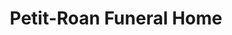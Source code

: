 ---
title: "Petit-Roan Funeral Home"
url: /pembroke/petit-roan-funeral-home/
shop: funeral directors
---